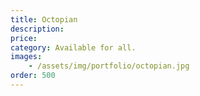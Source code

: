 ```yaml
---
title: Octopian
description:
price: 
category: Available for all.
images: 
    - /assets/img/portfolio/octopian.jpg
order: 500
---
```

